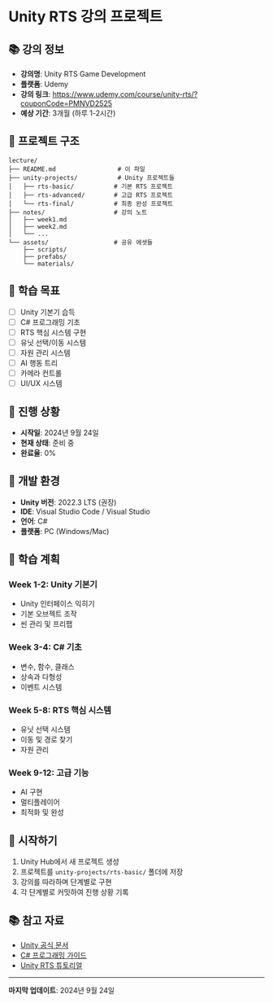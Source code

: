 # Unity RTS 강의 프로젝트

## 📚 강의 정보
- **강의명**: Unity RTS Game Development
- **플랫폼**: Udemy
- **강의 링크**: https://www.udemy.com/course/unity-rts/?couponCode=PMNVD2525
- **예상 기간**: 3개월 (하루 1-2시간)

## 📁 프로젝트 구조
```
lecture/
├── README.md                 # 이 파일
├── unity-projects/           # Unity 프로젝트들
│   ├── rts-basic/           # 기본 RTS 프로젝트
│   ├── rts-advanced/        # 고급 RTS 프로젝트
│   └── rts-final/           # 최종 완성 프로젝트
├── notes/                   # 강의 노트
│   ├── week1.md
│   ├── week2.md
│   └── ...
└── assets/                  # 공유 에셋들
    ├── scripts/
    ├── prefabs/
    └── materials/
```

## 🎯 학습 목표
- [ ] Unity 기본기 습득
- [ ] C# 프로그래밍 기초
- [ ] RTS 핵심 시스템 구현
- [ ] 유닛 선택/이동 시스템
- [ ] 자원 관리 시스템
- [ ] AI 행동 트리
- [ ] 카메라 컨트롤
- [ ] UI/UX 시스템

## 📝 진행 상황
- **시작일**: 2024년 9월 24일
- **현재 상태**: 준비 중
- **완료율**: 0%

## 🔧 개발 환경
- **Unity 버전**: 2022.3 LTS (권장)
- **IDE**: Visual Studio Code / Visual Studio
- **언어**: C#
- **플랫폼**: PC (Windows/Mac)

## 📖 학습 계획
### Week 1-2: Unity 기본기
- Unity 인터페이스 익히기
- 기본 오브젝트 조작
- 씬 관리 및 프리팹

### Week 3-4: C# 기초
- 변수, 함수, 클래스
- 상속과 다형성
- 이벤트 시스템

### Week 5-8: RTS 핵심 시스템
- 유닛 선택 시스템
- 이동 및 경로 찾기
- 자원 관리

### Week 9-12: 고급 기능
- AI 구현
- 멀티플레이어
- 최적화 및 완성

## 🚀 시작하기
1. Unity Hub에서 새 프로젝트 생성
2. 프로젝트를 `unity-projects/rts-basic/` 폴더에 저장
3. 강의를 따라하며 단계별로 구현
4. 각 단계별로 커밋하여 진행 상황 기록

## 📚 참고 자료
- [Unity 공식 문서](https://docs.unity3d.com/)
- [C# 프로그래밍 가이드](https://docs.microsoft.com/ko-kr/dotnet/csharp/)
- [Unity RTS 튜토리얼](https://unity.com/learn)

---
**마지막 업데이트**: 2024년 9월 24일
